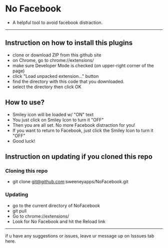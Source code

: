 # No Facebook
- A helpful tool to avoid facebook distraction.

---------------------
## Instruction on how to install this plugins

- clone or download ZIP from this github site
- on Chrome, go to chrome://extensions/
- make sure Developer Mode is checked (on upper-right corner of the page)
- click "Load unpacked extension..." button
- find the directory with this code that you downloaded.
- select the directory then click OK


## How to use?

- Smiley icon will be loaded w/ "ON" text
- You just click on Smiley Icon to turn it "OFF"
- Then you are all set.  No more Facebook distraction for you! 
- If you want to return to Facebook, just click the Smiley Icon to turn it "OFF"
- Good luck! 


## Instruction on updating if you cloned this repo

### Cloning this repo
- git clone git@github.com:sweeneyapps/NoFacebook.git

### Updating
- go to the current directory of NoFacebook
- git pull
- Go to chrome://extensions/
- Look for No Facebook and hit the Reload link


---------------------

if u have any suggestions or issues,  leave ur message up on Isssues tab here.
